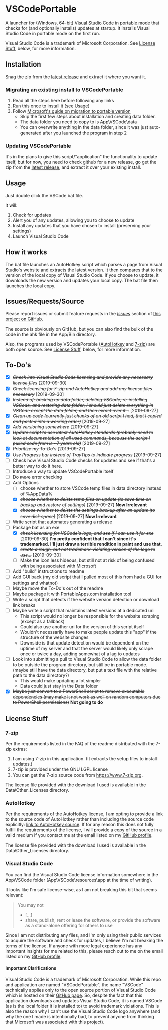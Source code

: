 # VSCodePortable

A launcher for (Windows, 64-bit) [Visual Studio Code](https://code.visualstudio.com/) in [portable mode](https://code.visualstudio.com/docs/editor/portable) that checks for (and optionally installs) updates at startup. It installs Visual Studio Code in portable mode on the first run.  

Visual Studio Code is a trademark of Microsoft Corporation. See [License Stuff](#license-stuff), below, for more information.

## Installation

Snag the zip from the [latest release](https://github.com/UrsineRaven/VSCodePortable/releases/latest) and extract it where you want it.

### Migrating an existing install to VSCodePortable

1. Read all the steps here before following any links
1. Run this once to install it (see [Usage](#usage))
1. Follow [Microsoft's guide on migration to portable version](https://code.visualstudio.com/docs/editor/portable#_migrate-to-portable-mode)
    - Skip the first few steps about installation and creating data folder.
    - The data folder you need to copy to is App\VSCode\data
    - You can overwrite anything in the data folder, since it was just auto-generated after you launched the program in step 2

### Updating VSCodePortable

It's in the plans to give this script/"application" the functionality to update itself, but for now, you need to check github for a new release, go get the zip from the [latest release](https://github.com/UrsineRaven/VSCodePortable/releases/latest), and extract it over your existing install.

## Usage

Just double click the VSCode.bat file.  

It will:

1. Check for updates
1. Alert you of any updates, allowing you to choose to update
1. Install any updates that you have chosen to install (preserving your settings)
1. Launch Visual Studio Code

## How it works

The bat file launches an AutoHotkey script which parses a page from Visual Studio's website and extracts the latest version. It then compares that to the version of the local copy of Visual Studio Code. If you choose to update, it downloads the new version and updates your local copy. The bat file then launches the local copy.

## Issues/Requests/Source

Please report issues or submit feature requests in the [*Issues*](https://github.com/UrsineRaven/VSCodePortable/issues) section of [this project on GitHub](https://github.com/UrsineRaven/VSCodePortable).

The source is obviously on GitHub, but you can also find the bulk of the code in the ahk file in the App/Bin directory.  

Also, the programs used by VSCodePortable ([AutoHotkey](https://www.autohotkey.com/) and [7-zip](https://www.7-zip.org/)) are both open source. See [License Stuff](#license-stuff), below, for more information.

## To-Do's

* [X] ~~*Check into Visual Studio Code licensing and provide any necessary license files*~~ [2019-09-30]
* [X] ~~*Check licensing for 7-zip and AutoHotkey and add any license files necessary*~~ [2019-09-30]
* [X] ~~*Instead of: backing up data folder, deleting VSCode, re-installing VSCode, and restoring data folder; I should just delete everything in VSCode except the data folder, and then exract over it...*~~ [2019-09-27]
* [X] ~~*Clean up code (currently just chunks of an old script I had, that I copied and pasted into a working order)*~~ [2019-09-27]
* [X] ~~*Add versioning somewhere*~~ [2019-09-27]
* [X] ~~*Update script to use latest AutoHotkey standards (probably need to look at documentation of all used commands, because the script I pulled code from is ~7 years old)*~~ [2019-09-27]
* [X] ~~*Prioritize my To-Do's*~~ [2019-09-27]
* [X] ~~*Use Progress bar instead of TrayTips to indicate progress*~~ [2019-09-27]
* [ ] Check how Visual Studio Code checks for updates and see if that's a better way to do it here.
* [ ] Introduce a way to update VSCodePortable itself
* [ ] Do ~~more~~ error checking
* [ ] Add Options
    - [ ] choose whether to store VSCode temp files in data directory instead of %AppData%
    - [X] ~~*choose whether to delete temp files on update (to save time on backup and restore of settings)*~~ [2019-09-27] **Now Irrelevant**
    - [X] ~~*choose whether to delete the settings backup after an update (to save disk space)*~~ [2019-09-27] **Now Irrelevant**
* [ ] Write script that automates generating a release
* [ ] Package bat as an exe
    - [X] ~~*check licensing for VSCode's logo, and see if I can use it for exe*~~ [2019-09-30] **I'm pretty confident that I can't since it's trademarked. I'll just draw a terrible rendition in paint and use that.**
    - [X] ~~*create a rough, but not trademark-violating version of the logo to use...*~~ [2019-09-30]
    - [ ] Make the icon less hideous, but still not at risk of being confused with being associated with Microsoft
* [ ] Add "build" instructions to readme
* [ ] Add GUI back (my old script that I pulled most of this from had a GUI for settings and whatnot)
* [ ] Maybe move the To-Do's out of the readme
* [ ] Maybe package it with PortableApps.com installation tool
* [ ] Write a script that detects if the website version detection or download link breaks
* [ ] Maybe write a script that maintains latest versions at a dedicated uri
    - This script would no longer be responsible for the website scraping (except as a fallback)
    - Could also use another uri for the version of this script itself
    - Wouldn't necessarily have to make people update this "app" if the structure of the website changes
    - Downside is that update detection would be dependent on the uptime of my server and that the server would likely only scrape once or twice a day, adding somewhat of a lag to updates
* [ ] Look into submitting a pull to Visual Studio Code to allow the data folder to be outside the program directory, but still be in portable mode. (maybe still have the data directory, but put a text file with the relative path to the data directory?)
    - This would make updating a lot simpler
    - Data could just stay in the Data folder
* [X] ~~Maybe just convert to a PowerShell script to remove executable dependencies (may make it not work as well on random computers due to PowerShell permissions)~~ **Not going to do**

## License Stuff

### 7-zip

Per the requirements listed in the FAQ of the readme distributed with the 7-zip extras:

1. I am using 7-zip in this application. (It extracts the setup files to install updates.)
2. 7-zip is provided under the GNU LGPL license
3. You can get the 7-zip source code from <https://www.7-zip.org>.

The license file provided with the download I used is available in the Data\Other_Licenses directory.

### AutoHotkey

Per the requirements of the AutoHotkey license, I am opting to provide a link to the source code of AutoHotkey rather than including the source code explicitly: [link to AutoHotkey source](https://github.com/Lexikos/AutoHotkey_L). If for any reason this does not fully fulfill the requirements of the license, I will provide a copy of the source in a valid medium if you contact me at the email listed on my [GitHub profile](https://github.com/UrsineRaven).

The license file provided with the download I used is available in the Data\Other_Licenses directory.

### Visual Studio Code

You can find the Visual Studio Code license information somewhere in the App\VSCode folder (App\VSCode\resources\app at the time of writing).

It looks like I'm safe license-wise, as I am not breaking this bit that seems relevant:

> You may not  
>
> * [...]
> * share, publish, rent or lease the software, or provide the software as a stand-alone offering for others to use

Since I am not distributing any files, and I'm only using their public services to acquire the software and check for updates, I believe I'm not breaking the terms of the license. If anyone with more legal experience has any important insights for me related to this, please reach out to me on the email listed on my [GitHub profile](https://github.com/UrsineRaven).

#### Important Clarifications

Visual Studio Code is a trademark of Microsoft Corporation. While this repo and application are named "VSCodePortable", the name "VSCode" technically applies only to the open source portion of Visual Studio Code which is hosted on their [GitHub page](https://github.com/Microsoft/vscode). So, despite the fact that this application downloads and updates Visual Studio Code, it is named VSCode (as is the local folder it is installed to) to avoid trademark violations. This is also the reason why I can't use the Visual Studio Code logo anywhere (and why the one I made is intentionally bad, to prevent anyone from thinking that Microsoft was associated with this project).
